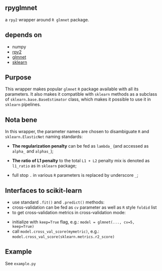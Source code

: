 ## rpyglmnet
a `rpy2` wrapper around `R glmnet` package.

## depends on

- numpy
- [rpy2](http://rpy2.bitbucket.org/)
- [glmnet](https://github.com/jeffwong/glmnet)
- [sklearn](http://scikit-learn.org/stable/)

## Purpose

This wrapper makes popular `glmnet` `R` package available with all its parameters. 
It also makes it compatible with `sklearn` methods as a subclass of `sklearn.base.BaseEstimator` class,
which makes it possible to use it in `sklearn` pipelines.

## Nota bene

In this wrapper, the parameter names are chosen to disambiguate `R` and `sklearn.ElasticNet` naming standards:

- **The regularization penalty** can be fed as `lambda_` (and accessed as `alpha_` and `alphas_`);

- **The ratio of L1 penalty** to the total `L1 + L2` penalty mix is denoted as `l1_ratio` as in `sklearn` package;

- full stop `.`  in various `R` parameters is replaced by underscore `_`;

## Interfaces to scikit-learn

- use standard `.fit()` and `.predict()` methods:
- cross-validation can be fed as `cv` parameter as well as `R` style `foldid` list
- to get cross-validation metrics in cross-validation mode:
 + initialize with `keep=True` flag, e.g.: `model = glmnet(..., cv=5, keep=True)`
 + call `model.cross_val_score(mymetric)`, e.g.: `model.cross_val_score(sklearn.metrics.r2_score)` 

## Example

See `example.py`
